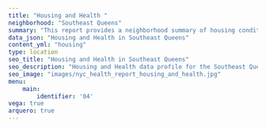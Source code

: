 ```yaml
---
title: "Housing and Health "
neighborhood: "Southeast Queens"
summary: "This report provides a neighborhood summary of housing conditions and related health outcomes. It also describes population characteristics that can increase vulnerability to housing hazards."
data_json: "Housing and Health in Southeast Queens"
content_yml: "housing"
type: location
seo_title: "Housing and Health in Southeast Queens"
seo_description: "Housing and Health data profile for the Southeast Queens neighborhood of NYC."
seo_image: "images/nyc_health_report_housing_and_health.jpg"
menu:
    main:
        identifier: '04'
vega: true
arquero: true
---
```

